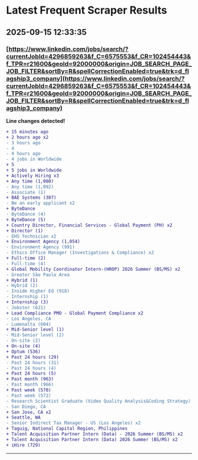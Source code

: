 # Latest Frequent Scraper Results

## 2025-09-15 12:33:35

### [https://www.linkedin.com/jobs/search/?currentJobId=4296859263&f_C=6575553&f_CR=102454443&f_TPR=r21600&geoId=92000000&origin=JOB_SEARCH_PAGE_JOB_FILTER&sortBy=R&spellCorrectionEnabled=true&trk=d_flagship3_company](https://www.linkedin.com/jobs/search/?currentJobId=4296859263&f_C=6575553&f_CR=102454443&f_TPR=r21600&geoId=92000000&origin=JOB_SEARCH_PAGE_JOB_FILTER&sortBy=R&spellCorrectionEnabled=true&trk=d_flagship3_company)

**Line changes detected!**

```diff
+ 15 minutes ago
+ 2 hours ago x2
- 3 hours ago
- 4
- 4 hours ago
- 4 jobs in Worldwide
+ 5
+ 5 jobs in Worldwide
+ Actively Hiring x3
+ Any time (1,080)
- Any time (1,092)
- Associate (1)
+ BAE Systems (387)
- Be an early applicant x2
+ ByteDance
- ByteDance (4)
+ ByteDance (5)
+ Country Director, Financial Services - Global Payment (PH) x2
+ Director (1)
- EHS Technician x2
+ Environment Agency (1,054)
- Environment Agency (991)
- Ethics Office Manager (Investigations & Compliance) x2
+ Full-time (2)
- Full-time (4)
+ Global Mobility Coordinator Intern-(HROP) 2026 Summer (BS/MS) x2
- Greater São Paulo Area
+ Hybrid (1)
- Hybrid (2)
- Inside Higher Ed (918)
- Internship (1)
+ Internship (3)
- Jobster (621)
+ Lead Compliance PMO - Global Payment Compliance x2
- Los Angeles, CA
- Lumenalta (604)
+ Mid-Senior level (1)
- Mid-Senior level (2)
- On-site (2)
+ On-site (4)
+ Optum (536)
+ Past 24 hours (29)
- Past 24 hours (31)
- Past 24 hours (4)
+ Past 24 hours (5)
+ Past month (963)
- Past month (966)
+ Past week (570)
- Past week (572)
- Research Scientist Graduate (Video Quality Analysis&Coding Strategy) - 2026 Start (PHD) x2
- San Diego, CA
+ San Jose, CA x2
+ Seattle, WA
- Senior Indirect Tax Manager - US (Los Angeles) x2
+ Taguig, National Capital Region, Philippines
+ Talent Acquisition Partner Intern (Data) - 2026 Summer (BS/MS) x2
+ Talent Acquisition Partner Intern (Data) 2026 Summer (BS/MS) x2
+ iHire (729)
```

---
